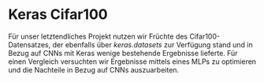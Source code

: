 # Keras Cifar100

Für unser letztendliches Projekt nutzen wir Früchte des Cifar100-Datensatzes, der ebenfalls über *keras.datasets* zur Verfügung stand und in Bezug auf CNNs mit Keras wenige bestehende Ergebnisse lieferte. Für einen Vergleich versuchten wir Ergebnisse mittels eines MLPs zu optimieren und die Nachteile in Bezug auf CNNs auszuarbeiten.
